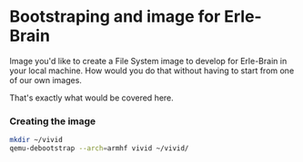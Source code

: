 # Bootstraping and image for Erle-Brain

Image you'd like to create a File System image to develop for Erle-Brain in your local machine. How would you do that without having to start from one of our own images.

That's exactly what would be covered here.

### Creating the image
```bash
mkdir ~/vivid
qemu-debootstrap --arch=armhf vivid ~/vivid/
```

